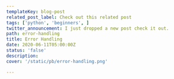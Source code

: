 ```yaml
---
templateKey: blog-post
related_post_label: Check out this related post
tags: ['python', 'beginners', ]
twitter_announcement: I just dropped a new post check it out.
path: error-handling
title: Error Handling
date: 2020-06-11T05:00:00Z
status: 'false'
description:
cover: '/static/pb/error-handling.png'

---
```


<!--
<p style='text-align: center'>
<a href='https://waylonwalker.com/blog/error-handling'>
  <img
    style='width:500px; max-width:80%; margin: auto;'
    src="https://waylonwalker.com/error-handling.png"
    alt="Read more from the Error Handling article"
  />
  </a>
</p>

-->

